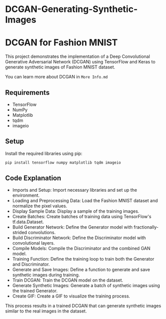 # DCGAN-Generating-Synthetic-Images
# DCGAN for Fashion MNIST

This project demonstrates the implementation of a Deep Convolutional Generative Adversarial Network (DCGAN) using TensorFlow and Keras to generate synthetic images of Fashion MNIST dataset.

You can learn more about DCGAN in ```More Info.md```

## Requirements

- TensorFlow
- NumPy
- Matplotlib
- tqdm
- imageio

## Setup

Install the required libraries using pip:

```bash
pip install tensorflow numpy matplotlib tqdm imageio
 ```
## Code Explanation

- Imports and Setup: Import necessary libraries and set up the environment.
- Loading and Preprocessing Data: Load the Fashion MNIST dataset and normalize the pixel values.
- Display Sample Data: Display a sample of the training images.
- Create Batches: Create batches of training data using TensorFlow's tf.data.Dataset.
- Build Generator Network: Define the Generator model with fractionally-strided convolutions.
- Build Discriminator Network: Define the Discriminator model with convolutional layers.
- Compile Models: Compile the Discriminator and the combined GAN model.
- Training Function: Define the training loop to train both the Generator and Discriminator.
- Generate and Save Images: Define a function to generate and save synthetic images during training.
- Train DCGAN: Train the DCGAN model on the dataset.
- Generate Synthetic Images: Generate a batch of synthetic images using the trained Generator.
- Create GIF: Create a GIF to visualize the training process.
  
This process results in a trained DCGAN that can generate synthetic images similar to the real images in the dataset.
